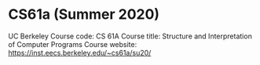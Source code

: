 # CS61a (Summer 2020)
UC Berkeley
Course code: CS 61A
Course title: Structure and Interpretation of Computer Programs
Course website: https://inst.eecs.berkeley.edu/~cs61a/su20/
